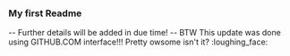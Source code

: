 ### My first Readme
 -- Further details will be added in due time! --
 BTW This update was done using GITHUB.COM interface!!! 
 Pretty owsome isn't it? :loughing_face:
